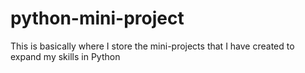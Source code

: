 # python-mini-project
This is basically where I store the mini-projects that I have created to expand my skills in Python
